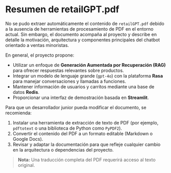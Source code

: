 # Resumen de retailGPT.pdf

No se pudo extraer automáticamente el contenido de `retailGPT.pdf` debido a la ausencia de herramientas de procesamiento de PDF en el entorno actual. Sin embargo, el documento acompaña al proyecto y describe en detalle la motivación, arquitectura y componentes principales del chatbot orientado a ventas minoristas.

En general, el proyecto propone:

- Utilizar un enfoque de **Generación Aumentada por Recuperación (RAG)** para ofrecer respuestas relevantes sobre productos.
- Integrar un modelo de lenguaje grande (`gpt-4o`) con la plataforma **Rasa** para manejar conversaciones y llamadas a funciones.
- Mantener información de usuarios y carritos mediante una base de datos **Redis**.
- Proporcionar una interfaz de demostración basada en **Streamlit**.

Para que un desarrollador junior pueda modificar el documento, se recomienda:

1. Instalar una herramienta de extracción de texto de PDF (por ejemplo, `pdftotext` o una biblioteca de Python como `PyPDF2`).
2. Convertir el contenido del PDF a un formato editable (Markdown o Google Docs).
3. Revisar y adaptar la documentación para que refleje cualquier cambio en la arquitectura o dependencias del proyecto.

> **Nota:** Una traducción completa del PDF requerirá acceso al texto original.
